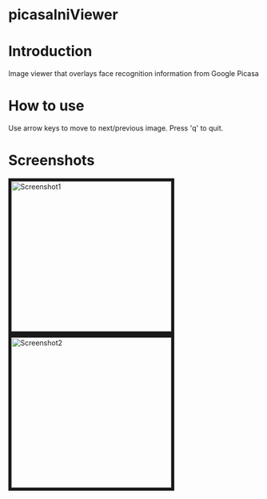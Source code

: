 picasaIniViewer
===============
Introduction
=
Image viewer that overlays face recognition information from Google Picasa

How to use
=
Use arrow keys to move to next/previous image. Press 'q' to quit.

Screenshots
=
<img src="http://i.imgur.com/wwgDsbW.png" alt="Screenshot1" border="6" height="300" width="320">
<img src="http://i.imgur.com/ZE7B1dQ.png" alt="Screenshot2" border="6" height="300" width="320">
